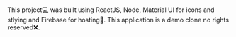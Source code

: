 This project💻 was built using ReactJS, Node, Material UI for icons and stlying and Firebase for hosting🚀. This application is a demo clone no rights reserved❌.
